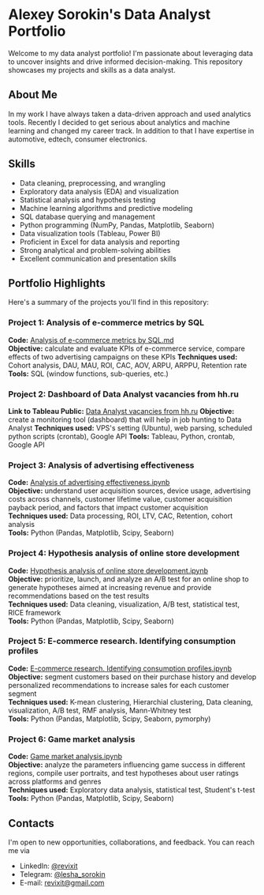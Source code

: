 # Alexey Sorokin's Data Analyst Portfolio

Welcome to my data analyst portfolio! I'm passionate about leveraging data to uncover insights and drive informed decision-making. This repository showcases my projects and skills as a data analyst.

## About Me

In my work I have always taken a data-driven approach and used analytics tools. Recently I decided to get serious about analytics and machine learning and changed my career track. In addition to that I have expertise in automotive, edtech, consumer electronics. 

## Skills
- Data cleaning, preprocessing, and wrangling
- Exploratory data analysis (EDA) and visualization
- Statistical analysis and hypothesis testing
- Machine learning algorithms and predictive modeling
- SQL database querying and management
- Python programming (NumPy, Pandas, Matplotlib, Seaborn)
- Data visualization tools (Tableau, Power BI)
- Proficient in Excel for data analysis and reporting
- Strong analytical and problem-solving abilities
- Excellent communication and presentation skills

## Portfolio Highlights
Here's a summary of the projects you'll find in this repository:

### Project 1: Analysis of e-commerce metrics by SQL
**Code:** [Analysis of e-commerce metrics by SQL.md](https://github.com/revixit/data-analyst-portfolio/blob/main/SQL%20analysis%20of%20web%20shop%20delivery/SQL%20analysis%20of%20web%20shop%20delivery.md)  
**Objective:** calculate and evaluate KPIs of e-commerce service, compare effects of two advertising campaigns on these KPIs
**Techniques used:** Cohort analysis, DAU, MAU, ROI, CAC, AOV, ARPU, ARPPU, Retention rate
**Tools:** SQL (window functions, sub-queries, etc.)

### Project 2: Dashboard of Data Analyst vacancies from hh.ru
**Link to Tableau Public:** [Data Analyst vacancies from hh.ru](https://public.tableau.com/app/profile/alexey.sorokin/viz/DataAnalystvacanciesfromhh_ru/Dashboard?publish=yes)
**Objective:** create a monitoring tool (dashboard) that will help in job hunting to Data Analyst
**Techniques used:** VPS's setting (Ubuntu), web parsing, scheduled python scripts (crontab), Google API
**Tools:** Tableau, Python, crontab, Google API

### Project 3: Analysis of advertising effectiveness  
**Code:** [Analysis of advertising effectiveness.ipynb](https://github.com/revixit/data-analyst-portfolio/blob/main/Analysis%20of%20advertising%20effectiveness/Analysis%20of%20advertising%20effectiveness.ipynb)  
**Objective:** understand user acquisition sources, device usage, advertising costs across channels, customer lifetime value, customer acquisition payback period, and factors that impact customer acquisition  
**Techniques used:** Data processing, ROI, LTV, CAC, Retention, cohort analysis  
**Tools:** Python (Pandas, Matplotlib, Scipy, Seaborn)  

### Project 4: Hypothesis analysis of online store development  
**Code:** [Hypothesis analysis of online store development.ipynb](https://github.com/revixit/data-analyst-portfolio/blob/main/Hypothesis%20analysis%20of%20online%20store%20development/Hypothesis%20analysis%20of%20online%20store%20development.ipynb)  
**Objective:** prioritize, launch, and analyze an A/B test for an online shop to generate hypotheses aimed at increasing revenue and provide recommendations based on the test results  
**Techniques used:** Data cleaning, visualization, A/B test, statistical test, RICE framework  
**Tools:** Python (Pandas, Matplotlib, Scipy, Seaborn)  

### Project 5: E-commerce research. Identifying consumption profiles
**Code:** [E-commerce research. Identifying consumption profiles.ipynb](https://github.com/revixit/data-analyst-portfolio/blob/main/E-commerce%20research.%20Identifying%20consumption%20profiles/E-commerce%20research.%20Identifying%20consumption%20profiles.ipynb)  
**Objective:** segment customers based on their purchase history and develop personalized recommendations to increase sales for each customer segment  
**Techniques used:** K-mean clustering, Hierarchial clustering, Data cleaning, visualization, A/B test, RMF analysis, Mann-Whitney test  
**Tools:** Python (Pandas, Matplotlib, Scipy, Seaborn, pymorphy)  

### Project 6: Game market analysis
**Code:** [Game market analysis.ipynb](https://github.com/revixit/data-analyst-portfolio/blob/main/Game%20market%20analysis/Game%20market%20analysis.ipynb)  
**Objective:** analyze the parameters influencing game success in different regions, compile user portraits, and test hypotheses about user ratings across platforms and genres  
**Techniques used:** Exploratory data analysis, statistical test, Student's t-test  
**Tools:** Python (Pandas, Matplotlib, Scipy, Seaborn)  

## Contacts
I'm open to new opportunities, collaborations, and feedback. You can reach me via 
- LinkedIn: [@revixit](https://www.linkedin.com/in/revixit/)
- Telegram: [@lesha_sorokin](https://t.me/lesha_sorokin)
- E-mail: [revixit@gmail.com](mailto:revixit@gmail.com)
